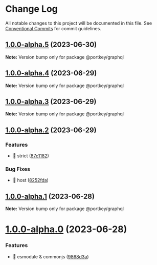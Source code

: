# Change Log

All notable changes to this project will be documented in this file.
See [Conventional Commits](https://conventionalcommits.org) for commit guidelines.

## [1.0.0-alpha.5](https://github.com/Portkey-Wallet/portkey-web/compare/v1.0.0-alpha.4...v1.0.0-alpha.5) (2023-06-30)

**Note:** Version bump only for package @portkey/graphql

## [1.0.0-alpha.4](https://github.com/Portkey-Wallet/portkey-web/compare/v1.0.0-alpha.3...v1.0.0-alpha.4) (2023-06-29)

**Note:** Version bump only for package @portkey/graphql

## [1.0.0-alpha.3](https://github.com/Portkey-Wallet/portkey-web/compare/v1.0.0-alpha.2...v1.0.0-alpha.3) (2023-06-29)

**Note:** Version bump only for package @portkey/graphql

## [1.0.0-alpha.2](https://github.com/Portkey-Wallet/portkey-web/compare/v1.0.0-alpha.1...v1.0.0-alpha.2) (2023-06-29)

### Features

- 🎸 strict ([87c1182](https://github.com/Portkey-Wallet/portkey-web/commit/87c1182aebfd7f492bb9c93e2a0241da54f3c536))

### Bug Fixes

- 🐛 host ([8252fda](https://github.com/Portkey-Wallet/portkey-web/commit/8252fda775f9e0a11a50184c6a6c08be9a17b822))

## [1.0.0-alpha.1](https://github.com/Portkey-Wallet/portkey-web/compare/v1.0.0-alpha.0...v1.0.0-alpha.1) (2023-06-28)

**Note:** Version bump only for package @portkey/graphql

# [1.0.0-alpha.0](https://github.com/Portkey-Wallet/portkey-web/compare/v0.0.1-alpha.9.1...v1.0.0-alpha.0) (2023-06-28)

### Features

- 🎸 esmodule & commonjs ([9868d3a](https://github.com/Portkey-Wallet/portkey-web/commit/9868d3ab692fb2b278ec17ffb95a841a660eb5c4))
